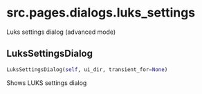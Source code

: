 <h1 id="src.pages.dialogs.luks_settings">src.pages.dialogs.luks_settings</h1>

Luks settings dialog (advanced mode)
<h2 id="src.pages.dialogs.luks_settings.LuksSettingsDialog">LuksSettingsDialog</h2>

```python
LuksSettingsDialog(self, ui_dir, transient_for=None)
```
Shows LUKS settings dialog
